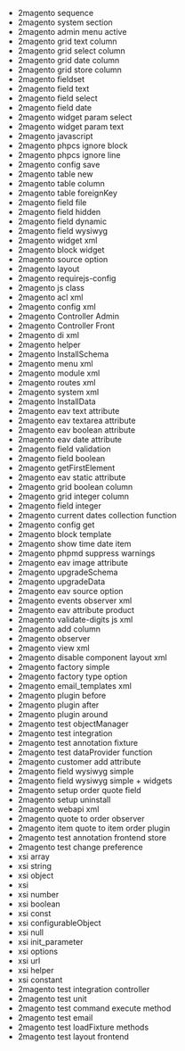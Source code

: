 * 2magento sequence
* 2magento system section
* 2magento admin menu active
* 2magento grid text column
* 2magento grid select column
* 2magento grid date column
* 2magento grid store column
* 2magento fieldset
* 2magento field text
* 2magento field select
* 2magento field date
* 2magento widget param select
* 2magento widget param text
* 2magento javascript
* 2magento phpcs ignore block
* 2magento phpcs ignore line
* 2magento config save
* 2magento table new
* 2magento table column
* 2magento table foreignKey
* 2magento field file
* 2magento field hidden
* 2magento field dynamic
* 2magento field wysiwyg
* 2magento widget xml
* 2magento block widget
* 2magento source option
* 2magento layout
* 2magento requirejs-config
* 2magento js class
* 2magento acl xml
* 2magento config xml
* 2magento Controller Admin
* 2magento Controller Front
* 2magento di xml
* 2magento helper
* 2magento InstallSchema
* 2magento menu xml
* 2magento module xml
* 2magento routes xml
* 2magento system xml
* 2magento InstallData
* 2magento eav text attribute
* 2magento eav textarea attribute
* 2magento eav boolean attribute
* 2magento eav date attribute
* 2magento field validation
* 2magento field boolean
* 2magento getFirstElement
* 2magento eav static attribute
* 2magento grid boolean column
* 2magento grid integer column
* 2magento field integer
* 2magento current dates collection function
* 2magento config get
* 2magento block template
* 2magento show time date item
* 2magento phpmd suppress warnings
* 2magento eav image attribute
* 2magento upgradeSchema
* 2magento upgradeData
* 2magento eav source option
* 2magento events observer xml
* 2magento eav attribute product
* 2magento validate-digits js xml
* 2magento add column
* 2magento observer
* 2magento view xml
* 2magento disable component layout xml
* 2magento factory simple
* 2magento factory type option
* 2magento email_templates xml
* 2magento plugin before
* 2magento plugin after
* 2magento plugin around
* 2magento test objectManager
* 2magento test integration
* 2magento test annotation fixture
* 2magento test dataProvider function
* 2magento customer add attribute
* 2magento field wysiwyg simple
* 2magento field wysiwyg simple + widgets
* 2magento setup order quote field
* 2magento setup uninstall
* 2magento webapi xml
* 2magento quote to order observer
* 2magento item quote to item order plugin
* 2magento test annotation frontend store
* 2magento test change preference
* xsi array
* xsi string
* xsi object
* xsi
* xsi number
* xsi boolean
* xsi const
* xsi configurableObject
* xsi null
* xsi init_parameter
* xsi options
* xsi url
* xsi helper
* xsi constant
* 2magento test integration controller
* 2magento test unit
* 2magento test command execute method
* 2magento test email
* 2magento test loadFixture methods
* 2magento test layout frontend
